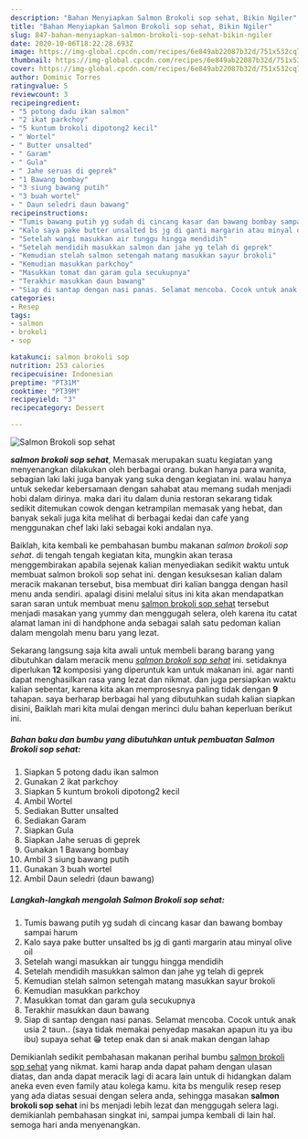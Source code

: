 ```yaml
---
description: "Bahan Menyiapkan Salmon Brokoli sop sehat, Bikin Ngiler"
title: "Bahan Menyiapkan Salmon Brokoli sop sehat, Bikin Ngiler"
slug: 847-bahan-menyiapkan-salmon-brokoli-sop-sehat-bikin-ngiler
date: 2020-10-06T18:22:28.693Z
image: https://img-global.cpcdn.com/recipes/6e849ab22087b32d/751x532cq70/salmon-brokoli-sop-sehat-foto-resep-utama.jpg
thumbnail: https://img-global.cpcdn.com/recipes/6e849ab22087b32d/751x532cq70/salmon-brokoli-sop-sehat-foto-resep-utama.jpg
cover: https://img-global.cpcdn.com/recipes/6e849ab22087b32d/751x532cq70/salmon-brokoli-sop-sehat-foto-resep-utama.jpg
author: Dominic Torres
ratingvalue: 5
reviewcount: 3
recipeingredient:
- "5 potong dadu ikan salmon"
- "2 ikat parkchoy"
- "5 kuntum brokoli dipotong2 kecil"
- " Wortel"
- " Butter unsalted"
- " Garam"
- " Gula"
- " Jahe seruas di geprek"
- "1 Bawang bombay"
- "3 siung bawang putih"
- "3 buah wortel"
- " Daun seledri daun bawang"
recipeinstructions:
- "Tumis bawang putih yg sudah di cincang kasar dan bawang bombay sampai harum"
- "Kalo saya pake butter unsalted bs jg di ganti margarin atau minyal olive oil"
- "Setelah wangi masukkan air tunggu hingga mendidih"
- "Setelah mendidih masukkan salmon dan jahe yg telah di geprek"
- "Kemudian stelah salmon setengah matang masukkan sayur brokoli"
- "Kemudian masukkan parkchoy"
- "Masukkan tomat dan garam gula secukupnya"
- "Terakhir masukkan daun bawang"
- "Siap di santap dengan nasi panas. Selamat mencoba. Cocok untuk anak usia 2 taun.. (saya tidak memakai penyedap masakan apapun itu ya ibu ibu) supaya sehat 😁 tetep enak dan si anak makan dengan lahap"
categories:
- Resep
tags:
- salmon
- brokoli
- sop

katakunci: salmon brokoli sop 
nutrition: 253 calories
recipecuisine: Indonesian
preptime: "PT31M"
cooktime: "PT39M"
recipeyield: "3"
recipecategory: Dessert

---
```



![Salmon Brokoli sop sehat](https://img-global.cpcdn.com/recipes/6e849ab22087b32d/751x532cq70/salmon-brokoli-sop-sehat-foto-resep-utama.jpg)

<b><i>salmon brokoli sop sehat</i></b>, Memasak merupakan suatu kegiatan yang menyenangkan dilakukan oleh berbagai orang. bukan hanya para wanita, sebagian laki laki juga banyak yang suka dengan kegiatan ini. walau hanya untuk sekedar kebersamaan dengan sahabat atau memang sudah menjadi hobi dalam dirinya. maka dari itu dalam dunia restoran sekarang tidak sedikit ditemukan cowok dengan ketrampilan memasak yang hebat, dan banyak sekali juga kita melihat di berbagai kedai dan cafe yang menggunakan chef laki laki sebagai koki andalan nya.

Baiklah, kita kembali ke pembahasan bumbu makanan <i>salmon brokoli sop sehat</i>. di tengah tengah kegiatan kita, mungkin akan terasa menggembirakan apabila sejenak kalian menyediakan sedikit waktu untuk membuat salmon brokoli sop sehat ini. dengan kesuksesan kalian dalam meracik makanan tersebut, bisa membuat diri kalian bangga dengan hasil menu anda sendiri. apalagi disini melalui situs ini kita akan mendapatkan saran saran untuk membuat menu <u>salmon brokoli sop sehat</u> tersebut menjadi masakan yang yummy dan menggugah selera, oleh karena itu catat alamat laman ini di handphone anda sebagai salah satu pedoman kalian dalam mengolah menu baru yang lezat.




Sekarang langsung saja kita awali untuk membeli barang barang yang dibutuhkan dalam meracik menu <u><i>salmon brokoli sop sehat</i></u> ini. setidaknya diperlukan <b>12</b> komposisi yang diperuntuk kan untuk makanan ini. agar nanti dapat menghasilkan rasa yang lezat dan nikmat. dan juga persiapkan waktu kalian sebentar, karena kita akan memprosesnya paling tidak dengan <b>9</b> tahapan. saya berharap berbagai hal yang dibutuhkan sudah kalian siapkan disini, Baiklah mari kita mulai dengan merinci dulu bahan keperluan berikut ini.

<!--inarticleads1-->

##### Bahan baku dan bumbu yang dibutuhkan untuk pembuatan Salmon Brokoli sop sehat:

1. Siapkan 5 potong dadu ikan salmon
1. Gunakan 2 ikat parkchoy
1. Siapkan 5 kuntum brokoli dipotong2 kecil
1. Ambil  Wortel
1. Sediakan  Butter unsalted
1. Sediakan  Garam
1. Siapkan  Gula
1. Siapkan  Jahe seruas di geprek
1. Gunakan 1 Bawang bombay
1. Ambil 3 siung bawang putih
1. Gunakan 3 buah wortel
1. Ambil  Daun seledri (daun bawang)




<!--inarticleads2-->

##### Langkah-langkah mengolah Salmon Brokoli sop sehat:

1. Tumis bawang putih yg sudah di cincang kasar dan bawang bombay sampai harum
1. Kalo saya pake butter unsalted bs jg di ganti margarin atau minyal olive oil
1. Setelah wangi masukkan air tunggu hingga mendidih
1. Setelah mendidih masukkan salmon dan jahe yg telah di geprek
1. Kemudian stelah salmon setengah matang masukkan sayur brokoli
1. Kemudian masukkan parkchoy
1. Masukkan tomat dan garam gula secukupnya
1. Terakhir masukkan daun bawang
1. Siap di santap dengan nasi panas. Selamat mencoba. Cocok untuk anak usia 2 taun.. (saya tidak memakai penyedap masakan apapun itu ya ibu ibu) supaya sehat 😁 tetep enak dan si anak makan dengan lahap




Demikianlah sedikit pembahasan makanan perihal bumbu <u>salmon brokoli sop sehat</u> yang nikmat. kami harap anda dapat paham dengan ulasan diatas, dan anda dapat meracik lagi di acara lain untuk di hidangkan dalam aneka even even family atau kolega kamu. kita bs mengulik resep resep yang ada diatas sesuai dengan selera anda, sehingga masakan <b>salmon brokoli sop sehat</b> ini bs menjadi lebih lezat dan menggugah selera lagi. demikianlah pembahasan singkat ini, sampai jumpa kembali di lain hal. semoga hari anda menyenangkan.
